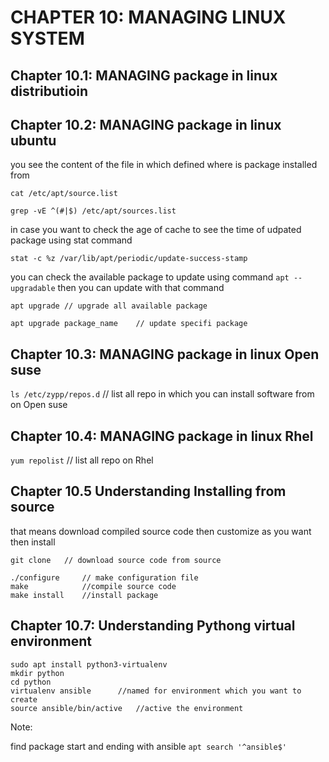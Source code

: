 # CHAPTER 10: MANAGING LINUX SYSTEM

## Chapter 10.1: MANAGING package in linux distributioin

## Chapter 10.2: MANAGING package in linux ubuntu

you see the content of the file in which defined where is package installed from

`cat /etc/apt/source.list`

`grep -vE ^(#|$) /etc/apt/sources.list`

in case you want to check the age of cache to see the time of udpated package using stat command 

`stat -c %z /var/lib/apt/periodic/update-success-stamp`

you can check the available package to update using command `apt --upgradable` then you can update with that command 

```
apt upgrade	// upgrade all available package

apt upgrade package_name 	// update specifi package

```

## Chapter 10.3: MANAGING package in linux Open suse

`ls /etc/zypp/repos.d`	// list all repo in which you can install software from on Open suse

## Chapter 10.4: MANAGING package in linux Rhel

`yum repolist`	// list all repo on Rhel

## Chapter 10.5 Understanding Installing from source

that means download compiled source code then customize as you want then install 

```
git clone 	// download source code from source

./configure 	// make configuration file
make 			//compile source code
make install 	//install package

```

## Chapter 10.7: Understanding Pythong virtual environment

```
sudo apt install python3-virtualenv
mkdir python
cd python
virtualenv ansible 		//named for environment which you want to create
source ansible/bin/active	//active the environment

```

Note: 

find package start and ending with ansible `apt search '^ansible$' `

